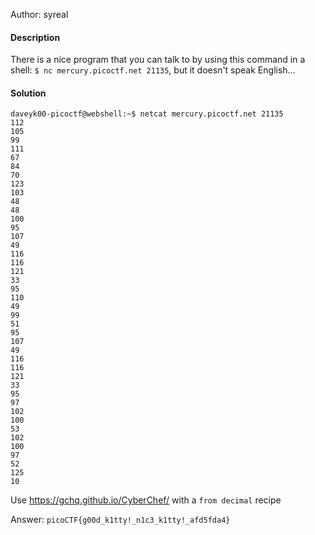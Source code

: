 Author: syreal

#### Description

There is a nice program that you can talk to by using this command in a shell: `$ nc mercury.picoctf.net 21135`, but it doesn't speak English...

#### Solution

```
daveyk00-picoctf@webshell:~$ netcat mercury.picoctf.net 21135
112 
105 
99 
111 
67 
84 
70 
123 
103 
48 
48 
100 
95 
107 
49 
116 
116 
121 
33 
95 
110 
49 
99 
51 
95 
107 
49 
116 
116 
121 
33 
95 
97 
102 
100 
53 
102 
100 
97 
52 
125 
10 
```

Use https://gchq.github.io/CyberChef/ with a `from decimal` recipe

Answer: `picoCTF{g00d_k1tty!_n1c3_k1tty!_afd5fda4}`
